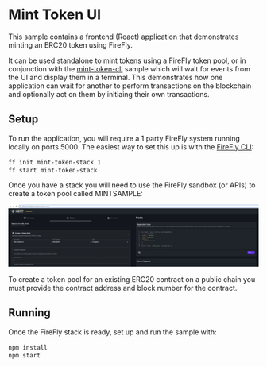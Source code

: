 # Mint Token UI

This sample contains a frontend (React) application that demonstrates minting an ERC20 token using FireFly.

It can be used standalone to mint tokens using a FireFly token pool, or in conjunction with the [mint-token-cli](../mint-token-cli)
sample which will wait for events from the UI and display them in a terminal. This demonstrates how one application
can wait for another to perform transactions on the blockchain and optionally act on them by initiaing their own
transactions.

## Setup

To run the application, you will require a 1 party FireFly system running
locally on ports 5000. The easiest way to set this up is with the
[FireFly CLI](https://github.com/hyperledger/firefly-cli):

```
ff init mint-token-stack 1
ff start mint-token-stack
```

Once you have a stack you will need to use the FireFly sandbox (or APIs) to create a token pool
called MINTSAMPLE:

![FireFly Sandbox](./sandbox-token-pool.png)

To create a token pool for an existing ERC20 contract on a public chain you must provide the contract address and block number for the contract.

## Running

Once the FireFly stack is ready, set up and run the sample with:

```
npm install
npm start
```
